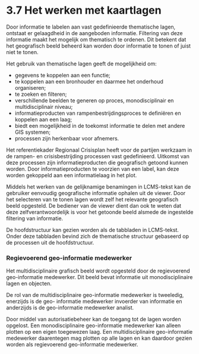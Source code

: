 # 3.7 Het werken met kaartlagen

Door informatie te labelen aan vast gedefinieerde thematische lagen, ontstaat er
gelaagdheid in de aangeboden informatie. Filtering van deze informatie maakt het mogelijk
om thematisch te ordenen. Dit betekent dat het geografisch beeld beheerd kan worden door
informatie te tonen of juist niet te tonen.

Het gebruik van thematische lagen geeft de mogelijkheid om:

- gegevens te koppelen aan een functie;
- te koppelen aan een bronhouder en daarmee het onderhoud organiseren;
- te zoeken en filteren;
- verschillende beelden te generen op proces, monodisciplinair en multidisciplinair niveau;
- informatieproducten van rampenbestrijdingsproces te definiëren en koppelen aan een laag;
- biedt een mogelijkheid in de toekomst informatie te delen met andere GIS systemen;
- processen zijn herkenbaar voor afnemers.

Het referentiekader Regionaal Crisisplan heeft voor de partijen werkzaam in de rampen- en
crisisbestrijding processen vast gedefinieerd. Uitkomst van deze processen zijn
informatieproducten die geografisch getoond kunnen worden. Door informatieproducten te
voorzien van een label, kan deze worden gekoppeld aan een informatielaag in het plot.

Middels het werken van de gelijknamige benamingen in LCMS-tekst kan de gebruiker
eenvoudig geografische informatie ophalen uit de viewer. Door het selecteren van te tonen
lagen wordt zelf het relevante geografisch beeld opgesteld. De bediener van de viewer dient
dan ook te weten dat deze zelfverantwoordelijk is voor het getoonde beeld alsmede de
ingestelde filtering van informatie.

De hoofdstructuur kan gezien worden als de tabbladen in LCMS-tekst. Onder deze
tabbladen bevind zich de thematische structuur gebaseerd op de processen uit de
hoofdstructuur.

### Regievoerend geo-informatie medewerker
Het multidisciplinaire grafisch beeld wordt opgesteld door de regievoerend geo-informatie
medewerker. Dit beeld bevat informatie uit monodisciplinaire lagen en objecten.

De rol van de multidisciplinaire geo-informatie medewerker is tweeledig, enerzijds is de geo-
informatie medewerker invoerder van informatie en anderzijds is de geo-informatie
medewerker analist.

Door middel van autorisatiebeheer kan de toegang tot de lagen worden opgelost. Een
monodisciplinaire geo-informatie medewerker kan alleen plotten op een eigen toegewezen
laag. Een multidisciplinaire geo-informatie medewerker daarentegen mag plotten op alle
lagen en kan daardoor gezien worden als regievoerend geo-informatie medewerker.